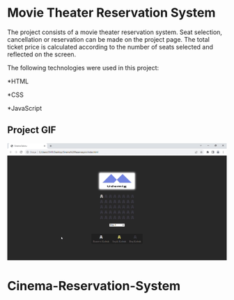 <h1>Movie Theater Reservation System</h1>

The project consists of a movie theater reservation system. Seat selection, cancellation or reservation can be made on the project page. The total ticket price is calculated according to the number of seats selected and reflected on the screen.

The following technologies were used in this project:

*HTML

*CSS

*JavaScript

<h2>Project GIF</h2>

<img src="/Gif/Sinema Salonu - Google Chrome 2023-11-03 18-51-10.gif"/>

# Cinema-Reservation-System
